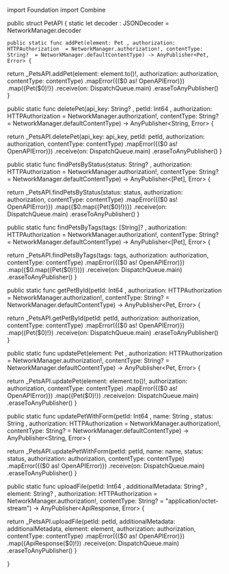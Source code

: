 import Foundation
import Combine


public struct PetAPI {
    static let decoder : JSONDecoder = NetworkManager.decoder

    public static func addPet(element: Pet , authorization: HTTPAuthorization  = NetworkManager.authorization!, contentType: String?  = NetworkManager.defaultContentType) -> AnyPublisher<Pet, Error> {

return _PetsAPI.addPet(element: element.to()!, authorization: authorization, contentType: contentType)
.mapError({($0 as! OpenAPIError)})
.map({Pet($0)!})
.receive(on: DispatchQueue.main)
.eraseToAnyPublisher()
}

public static func deletePet(api_key: String? , petId: Int64 , authorization: HTTPAuthorization  = NetworkManager.authorization!, contentType: String?  = NetworkManager.defaultContentType) -> AnyPublisher<String, Error> {

return _PetsAPI.deletePet(api_key: api_key, petId: petId, authorization: authorization, contentType: contentType)
.mapError({($0 as! OpenAPIError)})
.receive(on: DispatchQueue.main)
.eraseToAnyPublisher()
}

public static func findPetsByStatus(status: String? , authorization: HTTPAuthorization  = NetworkManager.authorization!, contentType: String?  = NetworkManager.defaultContentType) -> AnyPublisher<[Pet], Error> {

return _PetsAPI.findPetsByStatus(status: status, authorization: authorization, contentType: contentType)
.mapError({($0 as! OpenAPIError)})
.map({$0.map({Pet($0)!})})
.receive(on: DispatchQueue.main)
.eraseToAnyPublisher()
}

public static func findPetsByTags(tags: [String]? , authorization: HTTPAuthorization  = NetworkManager.authorization!, contentType: String?  = NetworkManager.defaultContentType) -> AnyPublisher<[Pet], Error> {

return _PetsAPI.findPetsByTags(tags: tags, authorization: authorization, contentType: contentType)
.mapError({($0 as! OpenAPIError)})
.map({$0.map({Pet($0)!})})
.receive(on: DispatchQueue.main)
.eraseToAnyPublisher()
}

public static func getPetById(petId: Int64 , authorization: HTTPAuthorization  = NetworkManager.authorization!, contentType: String?  = NetworkManager.defaultContentType) -> AnyPublisher<Pet, Error> {

return _PetsAPI.getPetById(petId: petId, authorization: authorization, contentType: contentType)
.mapError({($0 as! OpenAPIError)})
.map({Pet($0)!})
.receive(on: DispatchQueue.main)
.eraseToAnyPublisher()
}

public static func updatePet(element: Pet , authorization: HTTPAuthorization  = NetworkManager.authorization!, contentType: String?  = NetworkManager.defaultContentType) -> AnyPublisher<Pet, Error> {

return _PetsAPI.updatePet(element: element.to()!, authorization: authorization, contentType: contentType)
.mapError({($0 as! OpenAPIError)})
.map({Pet($0)!})
.receive(on: DispatchQueue.main)
.eraseToAnyPublisher()
}

public static func updatePetWithForm(petId: Int64 , name: String , status: String , authorization: HTTPAuthorization  = NetworkManager.authorization!, contentType: String?  = NetworkManager.defaultContentType) -> AnyPublisher<String, Error> {

return _PetsAPI.updatePetWithForm(petId: petId, name: name, status: status, authorization: authorization, contentType: contentType)
.mapError({($0 as! OpenAPIError)})
.receive(on: DispatchQueue.main)
.eraseToAnyPublisher()
}

public static func uploadFile(petId: Int64 , additionalMetadata: String? , element: String? , authorization: HTTPAuthorization  = NetworkManager.authorization!, contentType: String?  = "application/octet-stream") -> AnyPublisher<ApiResponse, Error> {

return _PetsAPI.uploadFile(petId: petId, additionalMetadata: additionalMetadata, element: element, authorization: authorization, contentType: contentType)
.mapError({($0 as! OpenAPIError)})
.map({ApiResponse($0)!})
.receive(on: DispatchQueue.main)
.eraseToAnyPublisher()
}

}
